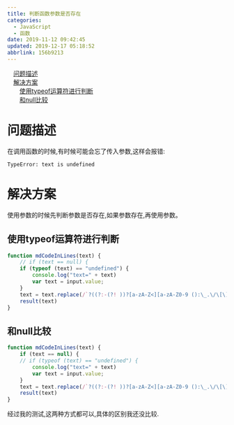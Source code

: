 ```yaml
---
title: 判断函数参数是否存在
categories: 
  - JavaScript
  - 函数
date: 2019-11-12 09:42:45
updated: 2019-12-17 05:18:52
abbrlink: 156b9213
---
```

<div id='my_toc'><a href="/blog/156b9213/#问题描述" class="header_1">问题描述</a>&nbsp;<br><a href="/blog/156b9213/#解决方案" class="header_1">解决方案</a>&nbsp;<br><a href="/blog/156b9213/#使用typeof运算符进行判断" class="header_2">使用typeof运算符进行判断</a>&nbsp;<br><a href="/blog/156b9213/#和null比较" class="header_2">和null比较</a>&nbsp;<br></div>
<style>.header_1{margin-left: 1em;}.header_2{margin-left: 2em;}.header_3{margin-left: 3em;}.header_4{margin-left: 4em;}.header_5{margin-left: 5em;}.header_6{margin-left: 6em;}</style>
<!--more-->
<script>if (navigator.platform.search('arm')==-1){document.getElementById('my_toc').style.display = 'none';}var e,p = document.getElementsByTagName('p');while (p.length>0) {e = p[0];e.parentElement.removeChild(e);}</script>

<!--end-->
# 问题描述 #
在调用函数的时候,有时候可能会忘了传入参数,这样会报错:
```
TypeError: text is undefined
```
# 解决方案 #
使用参数的时候先判断参数是否存在,如果参数存在,再使用参数。
## 使用typeof运算符进行判断 ##
```javascript
function mdCodeInLines(text) {
    // if (text == null) {
    if (typeof (text) == "undefined") {
        console.log("text=" + text)
        var text = input.value;
    }
    text = text.replace(/`?((?:-(?! ))?[a-zA-Z<][a-zA-Z0-9 ():\_.\/\[\]<>,+="]*[a-zA-Z0-9)>/.\*])`?/mg, "`$1`");
    result(text)
}
```
## 和null比较 ##
```javascript
function mdCodeInLines(text) {
    if (text == null) {
    // if (typeof (text) == "undefined") {
        console.log("text=" + text)
        var text = input.value;
    }
    text = text.replace(/`?((?:-(?! ))?[a-zA-Z<][a-zA-Z0-9 ():\_.\/\[\]<>,+="]*[a-zA-Z0-9)>/.\*])`?/mg, "`$1`");
    result(text)
}
```
经过我的测试,这两种方式都可以,具体的区别我还没比较.
